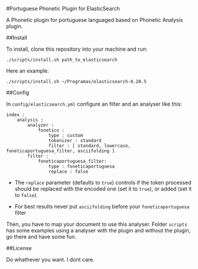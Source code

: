 #Portuguese Phonetic Plugin for ElasticSearch

A Phonetic plugin for portuguese languaged based on Phonetic Analysis plugin.

##Install

To install, clone this repository into your machine and run:

    ./scripts/install.sh path_to_elasticsearch
    
Here an example:

    ./scripts/install.sh ~/Programas/elasticsearch-0.20.5

##Config

In `config/elasticsearch.yml` configure an filter and an analyser like this:

```
index :
    analysis :
        analyzer :
            fonetico :
                type : custom
                tokenizer : standard
                filter : [ standard, lowercase, foneticaportuguesa_filter, asciifolding ]
        filter :
            foneticaportuguesa_filter:
                type : foneticaportuguesa
                replace : false
```

  * The `replace` parameter (defaults to `true`) controls if the token processed should be replaced with the encoded one (set it to `true`), or added (set it to `false`).

  * For best results never put `asciifolding` before your `foneticaportuguesa` filter

Then, you have to map your document to use this analyser. 
Folder `scripts` has some examples using a analyser with the plugin and without the plugin, go there and have some fun. 

##License

Do whathever you want. I dont care.

